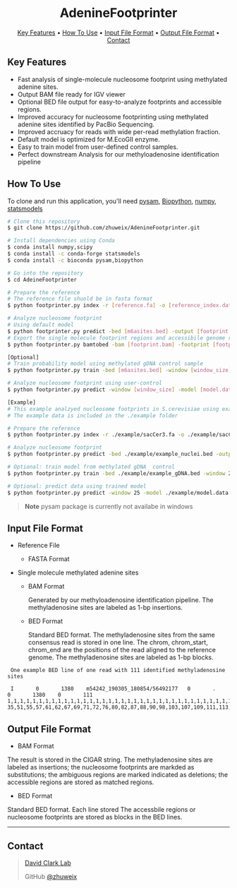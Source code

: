 <h1 align="center">
  AdenineFootprinter
  <br>
</h1>

<p align="center">
  <a href="#key-features">Key Features</a> •
  <a href="#how-to-use">How To Use</a> •
  <a href="#input-file-format">Input File Format</a> •  
  <a href="#output-file-format">Output File Format</a> •  
  <a href="#contact">Contact</a> 

</p>


## Key Features

* Fast analysis of single-molecule nucleosome footprint using methylated adenine sites.
* Output BAM file ready for IGV viewer
* Optional BED file output for easy-to-analyze footprints and accessible regions.
* Improved accuracy for nucleosome footprinting using methylated adenine sites identified by PacBio Sequencing. 
* Improved accruacy for reads with wide per-read methylation fraction.
* Default model is optimized for M.EcoGII enzyme.
* Easy to train model from user-defined control samples.
* Perfect downstream Analysis for our methyloadenosine identification pipeline

## How To Use

To clone and run this application, you'll need [pysam](https://pysam.readthedocs.io/), [Biopython](https://biopython.org/), [numpy](https://numpy.org/doc/stable/index.html), [statsmodels](https://www.statsmodels.org/dev/user-guide.html)

```bash
# Clone this repository
$ git clone https://github.com/zhuweix/AdenineFootprinter.git

# Install dependencies using Conda
$ conda install numpy,scipy
$ conda install -c conda-forge statsmodels
$ conda install -c bioconda pysam,biopython

# Go into the repository
$ cd AdeineFootprinter

# Prepare the reference
# The reference file shuold be in fasta format
$ python footprinter.py index -r [reference.fa] -o [reference_index.data]

# Analyze nucleosome footprint
# Using default model
$ python footprinter.py predict -bed [m6asites.bed] -output [footprint.bam] 
# Export the single molecule footprint regions and accessibile genome regions from the bam file
$ python footprinter.py bamtobed -bam [footprint.bam] -footprint [footprint.bed] -accessible [accessible.bed]

[Optional]
# Train probability model using methylated gDNA control sample
$ python footprinter.py train -bed [m6asites.bed] -window [window_size] -output [model.data]

# Analyze nucleosome footprint using user-control
$ python footprinter.py predict -window [window_size] -model [model.data] -bed [m6asites.bed] -output [footprint.bam] 

[Example]
# This example analzyed nucleosome footprints in S.cerevisiae using example methylated adenine sites
# The example data is included in the ./example folder

# Prepare the reference
$ python footprinter.py index -r ./example/sacCer3.fa -o ./example/sacCer3.adenine.data

# Analyze nucleosome footprint
$ python footprinter.py predict -bed ./example/example_nuclei.bed -output ./example/example.footprint.bam

# Optional: train model from methylated gDNA  control
$ python footprinter.py train -bed ./example/example_gDNA.bed -window 25 -output./example/model.data

# Optional: predict data using trained model
$ python footprinter.py predict -window 25 -model ./example/model.data -bed ./example/example_nuclei.bed -output ./example/example.footprint.bam


```

> **Note**
> pysam package is currently not availabe in windows
>

## Input File Format

* Reference File
  
  - FASTA Format
* Single molecule methylated adenine sites
  
  * BAM Format

    Generated by our methyloadenosine identification pipeline. The methyladenosine sites are labeled as 1-bp insertions.
  * BED Format

    Standard BED format. The methyladenosine sites from the same consensus read is stored in one line. The chrom, chrom_start, chrom_end are the positions of the read aligned to the reference genome. The methyladenosine sites are labeled as 1-bp blocks.

```
 One example BED line of one read with 111 identified methyladenosine sites

 I       0       1380    m54242_190305_180854/56492177   0       .       0       1380    0       111     1,1,1,1,1,1,1,1,1,1,1,1,1,1,1,1,1,1,1,1,1,1,1,1,1,1,1,1,1,1,1,1,1,1,1,1,1,1,1,1,1,1,1,1,1,1,1,1,1,1,1,1,1,1,1,1,1,1,1,1,1,1,1,1,1,1,1,1,1,1,1,1,1,1,1,1,1,1,1,1,1,1,1,1,1,1,1,1,1,1,1,1,1,1,1,1,1,1,1,1,1,1,1,1,1,1,1,1,1,1,1      35,51,55,57,61,62,67,69,71,72,76,80,82,87,88,90,98,103,107,109,111,113,124,129,134,138,141,143,146,148,152,154,167,283,297,435,436,448,452,455,458,463,467,470,472,474,476,478,481,484,486,488,491,498,499,501,503,505,509,510,511,515,516,520,521,522,527,529,531,532,538,541,619,696,698,708,778,781,786,789,791,792,797,798,802,805,809,812,813,815,818,819,825,827,831,833,922,944,957,1003,1098,1110,1121,1145,1162,1218,1246,1250,1258,1263,1265

 ```

## Output File Format

* BAM Format

The result is stored in the CIGAR string. The methyladenosine sites are labeled as insertions; the nucleosome footprints are markded as substitutions; the ambiguous regions are marked indicated as deletions; the accessible regions are stored as matched regions.

* BED Format

Standard BED format. Each line stored The accessbile regions or nucleosome footprints are stored as blocks in the BED lines.









---
## Contact
> [David Clark Lab](https://www.nichd.nih.gov/research/atNICHD/Investigators/clark)
> 
> GitHub [@zhuweix](https://github.com/zhuweix)

